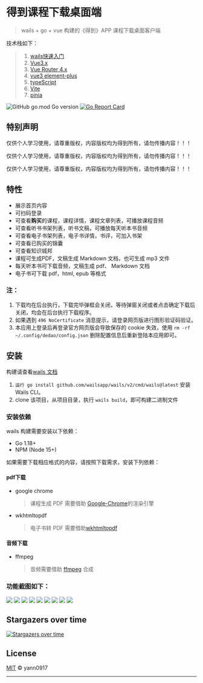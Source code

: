 # 得到课程下载桌面端

> wails + go + vue 构建的《得到》APP 课程下载桌面客户端

技术栈如下：

> 1. [wails快速入门](https://wails.io/zh-Hans/)
> 2. [Vue3.x](https://cn.vuejs.org/guide/introduction.html)
> 3. [Vue Router 4.x](https://router.vuejs.org/zh/introduction.html)
> 4. [vue3 element-plus](https://element-plus.gitee.io/zh-CN/)
> 5. [typeScript](https://www.typescriptlang.org/zh/docs/)
> 6. [Vite](https://cn.vitejs.dev/)
> 7. [pinia](https://pinia.vuejs.org/zh/)

![GitHub go.mod Go version](https://img.shields.io/github/go-mod/go-version/yann0917/dedao-gui)
[![Go Report Card](https://goreportcard.com/badge/github.com/yann0917/dedao-gui)](https://goreportcard.com/report/github.com/yann0917/dedao-gui)

## 特别声明

仅供个人学习使用，请尊重版权，内容版权均为得到所有，请勿传播内容！！！

仅供个人学习使用，请尊重版权，内容版权均为得到所有，请勿传播内容！！！

仅供个人学习使用，请尊重版权，内容版权均为得到所有，请勿传播内容！！！

## 特性

* 展示首页内容
* 可扫码登录
* 可查看**购买**的课程，课程详情，课程文章列表，可播放课程音频
* 可查看听书书架列表，听书文稿，可播放每天听本书音频
* 可查看电子书架列表，电子书详情，书评，可加入书架
* 可查看已购买的锦囊
* 可查看知识城邦
* 课程可生成PDF，文稿生成 Markdown 文档，也可生成 mp3 文件
* 每天听本书可下载音频，文稿生成 pdf、 Markdown 文档
* 电子书可下载 pdf，html, epub 等格式

### 注：

1. 下载均在后台执行，下载完毕弹框会关闭，等待弹窗关闭或者点击确定下载后关闭，均会在后台执行下载程序。
2. 如果遇到 `496 NoCertificate` 消息提示，请登录网页版进行图形验证码验证。
3. 本应用上登录后再登录官方网页版会导致保存的 cookie 失效，使用 `rm -rf ~/.config/dedao/config.json` 删除配置信息后重新登陆本应用即可。

## 安装

构建请查看[wails 文档](https://wails.io/zh-Hans/docs/introduction)

1. `运行 go install github.com/wailsapp/wails/v2/cmd/wails@latest` 安装 Wails CLI。
2. clone 该项目，从项目目录，执行 `wails build`，即可构建二进制文件

### 安装依赖

wails 构建需要安装以下依赖：

* Go 1.18+
* NPM (Node 15+)

如果需要下载相应格式的内容，请按照下载需求，安装下列依赖：

#### pdf下载

* google chrome
  > 课程生成 PDF 需要借助 [Google-Chrome](https://www.google.cn/intl/zh-CN/chrome/)的渲染引擎
* wkhtmltopdf
  > 电子书转 PDF 需要借助[wkhtmltopdf](https://wkhtmltopdf.org/downloads.html)

#### 音频下载

* ffmpeg
  > 音频需要借助 [ffmpeg](https://ffmpeg.org/) 合成

### 功能截图如下：

![](image/Snipaste_2023-04-16_21-11-23.png)
![](image/Snipaste_2023-04-17_00-01-03.png)
![](image/Snipaste_2023-04-16_21-09-18.png)
![](image/Snipaste_2023-02-21_19-13-26.png)
![](image/Snipaste_2023-02-21_19-14-14.png)
![](image/Snipaste_2023-02-21_19-14-27.png)
![](image/Snipaste_2023-02-21_19-15-12.png)
![](image/Snipaste_2023-02-21_19-15-44.png)
![](image/Snipaste_2023-02-21_19-25-03.png)

## Stargazers over time

[![Stargazers over time](https://starchart.cc/yann0917/dedao-gui.svg)](https://starchart.cc/yann0917/dedao-gui)

## License

[MIT](./LICENSE) © yann0917

---
